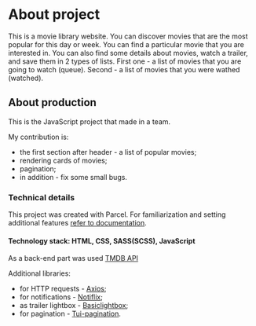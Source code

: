 # About project

This is a movie library website. You can discover movies that are the most
popular for this day or week. You can find a particular movie that you are
interested in. You can also find some details about movies, watch a trailer, and
save them in 2 types of lists. First one - a list of movies that you are going
to watch (queue). Second - a list of movies that you were wathed (watched).

## About production

This is the JavaScript project that made in a team.

My contribution is:

- the first section after header - a list of popular movies;
- rendering cards of movies;
- pagination;
- in addition - fix some small bugs.

### Technical details

This project was created with Parcel. For familiarization and setting additional
features [refer to documentation](https://parceljs.org/).

#### Technology stack: HTML, CSS, SASS(SCSS), JavaScript

As a back-end part was used [TMDB API](https://www.themoviedb.org/)

Additional libraries:

- for HTTP requests - [Axios](https://axios-http.com/);
- for notifications - [Notiflix](https://notiflix.github.io/);
- as trailer lightbox - [Basiclightbox](https://basiclightbox.electerious.com/);
- for pagination - [Tui-pagination](https://github.com/nhn/tui.pagination).
